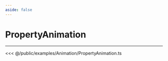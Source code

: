 ```yaml
---
aside: false
---
```


# PropertyAnimation
---
<Demo src="/examples/Animation/PropertyAnimation.ts" :code="false" :height="700"></Demo>

<<< @/public/examples/Animation/PropertyAnimation.ts